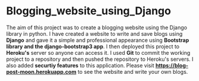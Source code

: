 # Blogging_website_using_Django
The aim of this project was to create a blogging website using the Django library in python. I have created a website to write and save blogs using **Django** and gave it a simple and professional appearance using **Bootstrap library and the django-bootstrap3 app**. I then deployed this project to **Heroku's** server so anyone can access it. I used **Git** to commit the working project to a repository and then pushed the repository to Heroku's servers. I also added **securtiy features** to this application. Please visit **https://blog-post-moon.herokuapp.com** to see the website and write your own blogs.
